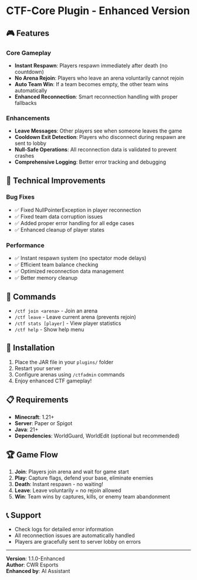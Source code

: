 # CTF-Core Plugin - Enhanced Version

## 🎮 Features

### Core Gameplay
- **Instant Respawn**: Players respawn immediately after death (no countdown)
- **No Arena Rejoin**: Players who leave an arena voluntarily cannot rejoin
- **Auto Team Win**: If a team becomes empty, the other team wins automatically
- **Enhanced Reconnection**: Smart reconnection handling with proper fallbacks

### Enhancements
- **Leave Messages**: Other players see when someone leaves the game
- **Cooldown Exit Detection**: Players who disconnect during respawn are sent to lobby
- **Null-Safe Operations**: All reconnection data is validated to prevent crashes
- **Comprehensive Logging**: Better error tracking and debugging

## 🔧 Technical Improvements

### Bug Fixes
- ✅ Fixed NullPointerException in player reconnection
- ✅ Fixed team data corruption issues
- ✅ Added proper error handling for all edge cases
- ✅ Enhanced cleanup of player states

### Performance
- ✅ Instant respawn system (no spectator mode delays)
- ✅ Efficient team balance checking
- ✅ Optimized reconnection data management
- ✅ Better memory cleanup

## 🎯 Commands

- `/ctf join <arena>` - Join an arena
- `/ctf leave` - Leave current arena (prevents rejoin)
- `/ctf stats [player]` - View player statistics
- `/ctf help` - Show help menu

## 🔧 Installation

1. Place the JAR file in your `plugins/` folder
2. Restart your server
3. Configure arenas using `/ctfadmin` commands
4. Enjoy enhanced CTF gameplay!

## 📋 Requirements

- **Minecraft**: 1.21+
- **Server**: Paper or Spigot
- **Java**: 21+
- **Dependencies**: WorldGuard, WorldEdit (optional but recommended)

## 🏆 Game Flow

1. **Join**: Players join arena and wait for game start
2. **Play**: Capture flags, defend your base, eliminate enemies
3. **Death**: Instant respawn - no waiting!
4. **Leave**: Leave voluntarily = no rejoin allowed
5. **Win**: Team wins by captures, kills, or enemy team abandonment

## 📞 Support

- Check logs for detailed error information
- All reconnection issues are automatically handled
- Players are gracefully sent to server lobby on errors

---

**Version**: 1.1.0-Enhanced  
**Author**: CWR Esports  
**Enhanced by**: AI Assistant